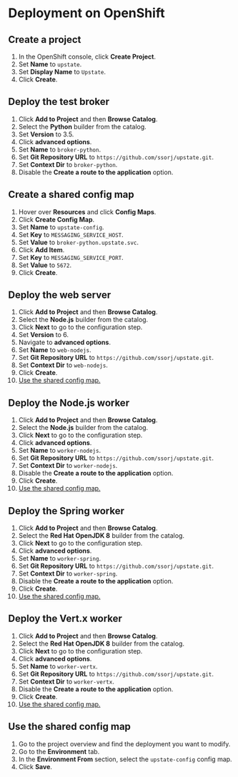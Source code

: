 # Deployment on OpenShift

## Create a project

1. In the OpenShift console, click **Create Project**.
2. Set **Name** to `upstate`.
3. Set **Display Name** to `Upstate`.
4. Click **Create**.

## Deploy the test broker

1. Click **Add to Project** and then **Browse Catalog**.
2. Select the **Python** builder from the catalog.
3. Set **Version** to 3.5.
4. Click **advanced options**.
5. Set **Name** to `broker-python`.
6. Set **Git Repository URL** to `https://github.com/ssorj/upstate.git`.
7. Set **Context Dir** to `broker-python`.
8. Disable the **Create a route to the application** option.

## Create a shared config map

1. Hover over **Resources** and click **Config Maps**.
2. Click **Create Config Map**.
3. Set **Name** to `upstate-config`.
4. Set **Key** to `MESSAGING_SERVICE_HOST`.
5. Set **Value** to `broker-python.upstate.svc`.
6. Click **Add Item**.
7. Set **Key** to `MESSAGING_SERVICE_PORT`.
8. Set **Value** to `5672`.
9. Click **Create**.

## Deploy the web server

1. Click **Add to Project** and then **Browse Catalog**.
2. Select the **Node.js** builder from the catalog.
3. Click **Next** to go to the configuration step.
4. Set **Version** to 6.
5. Navigate to **advanced options**.
6. Set **Name** to `web-nodejs`.
7. Set **Git Repository URL** to `https://github.com/ssorj/upstate.git`.
8. Set **Context Dir** to `web-nodejs`.
9. Click **Create**.
10. [Use the shared config map.](#use-the-shared-config-map)

## Deploy the Node.js worker

1. Click **Add to Project** and then **Browse Catalog**.
2. Select the **Node.js** builder from the catalog.
3. Click **Next** to go to the configuration step.
4. Click **advanced options**.
5. Set **Name** to `worker-nodejs`.
6. Set **Git Repository URL** to `https://github.com/ssorj/upstate.git`.
7. Set **Context Dir** to `worker-nodejs`.
8. Disable the **Create a route to the application** option.
9. Click **Create**.
10. [Use the shared config map.](#use-the-shared-config-map)

## Deploy the Spring worker

1. Click **Add to Project** and then **Browse Catalog**.
2. Select the **Red Hat OpenJDK 8** builder from the catalog.
3. Click **Next** to go to the configuration step.
4. Click **advanced options**.
5. Set **Name** to `worker-spring`.
6. Set **Git Repository URL** to `https://github.com/ssorj/upstate.git`.
7. Set **Context Dir** to `worker-spring`.
8. Disable the **Create a route to the application** option.
9. Click **Create**.
10. [Use the shared config map.](#use-the-shared-config-map)

## Deploy the Vert.x worker

1. Click **Add to Project** and then **Browse Catalog**.
2. Select the **Red Hat OpenJDK 8** builder from the catalog.
3. Click **Next** to go to the configuration step.
4. Click **advanced options**.
5. Set **Name** to `worker-vertx`.
6. Set **Git Repository URL** to `https://github.com/ssorj/upstate.git`.
7. Set **Context Dir** to `worker-vertx`.
8. Disable the **Create a route to the application** option.
9. Click **Create**.
10. [Use the shared config map.](#use-the-shared-config-map)

## Use the shared config map

1. Go to the project overview and find the deployment you want to
   modify.
2. Go to the **Environment** tab.
3. In the **Environment From** section, select the `upstate-config`
   config map.
4. Click **Save**.
